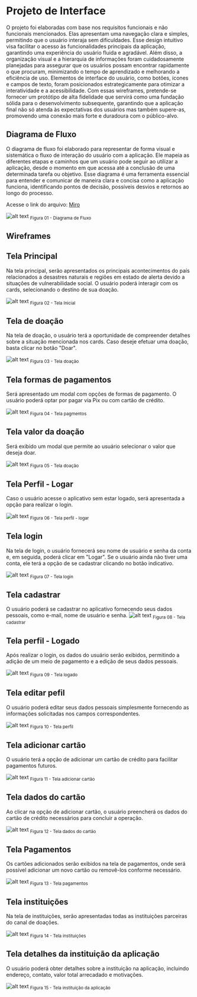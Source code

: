 
# Projeto de Interface

O projeto foi elaboradas com base nos requisitos funcionais e não funcionais mencionados. Elas apresentam uma navegação clara e simples, permitindo que o usuário interaja sem dificuldades. Esse design intuitivo visa facilitar o acesso às funcionalidades principais da aplicação, garantindo uma experiência do usuário fluida e agradável. Além disso, a organização visual e a hierarquia de informações foram cuidadosamente planejadas para assegurar que os usuários possam encontrar rapidamente o que procuram, minimizando o tempo de aprendizado e melhorando a eficiência de uso. Elementos de interface do usuário, como botões, ícones e campos de texto, foram posicionados estrategicamente para otimizar a interatividade e a acessibilidade. Com essas wireframes, pretende-se fornecer um protótipo de alta fidelidade que servirá como uma fundação sólida para o desenvolvimento subsequente, garantindo que a aplicação final não só atenda às expectativas dos usuários mas também supere-as, promovendo uma conexão mais forte e duradoura com o público-alvo.

## Diagrama de Fluxo

O diagrama de fluxo foi elaborado para representar de forma visual e sistemática o fluxo de interação do usuário com a aplicação. Ele mapeia as diferentes etapas e caminhos que um usuário pode seguir ao utilizar a aplicação, desde o momento em que acessa até a conclusão de uma determinada tarefa ou objetivo. Esse diagrama é uma ferramenta essencial para entender e comunicar de maneira clara e concisa como a aplicação funciona, identificando pontos de decisão, possíveis desvios e retornos ao longo do processo.

Acesse o link do arquivo: [Miro](https://miro.com/app/board/uXjVNg5AUIo=/?share_link_id=200163446410)

![alt text](img/Diagrama_fluxo.jpg) <sub> Figura 01 - Diagrama de Fluxo <sub>


## Wireframes

## Tela Principal
Na tela principal, serão apresentados os principais acontecimentos do país relacionados a desastres naturais e regiões em estado de alerta devido a situações de vulnerabilidade social. O usuário poderá interagir com os cards, selecionando o destino de sua doação.

![alt text](img/13_Tela_Principal.png) <sub> Figura 02 - Tela Inicial <sub>

## Tela de doação
Na tela de doação, o usuário terá a oportunidade de compreender detalhes sobre a situação mencionada nos cards. Caso deseje efetuar uma doação, basta clicar no botão "Doar".

![alt text](img/5_Tela_doacao_1.png) <sub> Figura 03 - Tela doação <sub>

## Tela formas de pagamentos

Será apresentado um modal com opções de formas de pagamento. O usuário poderá optar por pagar via Pix ou com cartão de crédito.

![alt text](img/3_Pagar_pix_cartao.png) <sub> Figura 04 - Tela pagmentos  <sub>

## Tela valor da doação
Será exibido um modal que permite ao usuário selecionar o valor que deseja doar.

![alt text](img/14_Tela_valor_doacao.png) <sub> Figura 05 - Tela doação <sub>

## Tela Perfil - Logar
Caso o usuário acesse o aplicativo sem estar logado, será apresentada a opção para realizar o login.

![alt text](img/9_Tela_logar.png) <sub> Figura 06 - Tela perfil - logar <sub>

## Tela login
Na tela de login, o usuário fornecerá seu nome de usuário e senha da conta e, em seguida, poderá clicar em "Logar". Se o usuário ainda não tiver uma conta, ele terá a opção de se cadastrar clicando no botão indicativo.

![alt text](img/10_Tela_Login.png) <sub> Figura 07 - Tela login <sub>

## Tela cadastrar
O usuário poderá se cadastrar no aplicativo fornecendo seus dados pessoais, como e-mail, nome de usuário e senha.
![alt text](img/4_Tela_Cadastro.png) <sub> Figura 08 - Tela cadastrar <sub>

## Tela perfil - Logado
Após realizar o login, os dados do usuário serão exibidos, permitindo a adição de um meio de pagamento e a edição de seus dados pessoais.

![alt text](img/12_Tela_Perfil.png) <sub> Figura 09 - Tela logado <sub>

## Tela editar pefil
O usuário poderá editar seus dados pessoais simplesmente fornecendo as informações solicitadas nos campos correspondentes.

![alt text](img/6_Tela_Edit_usuario.png) <sub> Figura 10 - Tela perfil <sub>

## Tela adicionar cartão
O usuário terá a opção de adicionar um cartão de crédito para facilitar pagamentos futuros.

![alt text](img/1_Add_Cartao.png) <sub> Figura 11 - Tela adicionar cartão <sub>

## Tela dados do cartão
Ao clicar na opção de adicionar cartão, o usuário preencherá os dados do cartão de crédito necessários para concluir a operação.

![alt text](img/2_Dados_cartao.png) <sub> Figura 12 - Tela dados do cartão <sub>

## Tela Pagamentos
Os cartões adicionados serão exibidos na tela de pagamentos, onde será possível adicionar um novo cartão ou removê-los conforme necessário.

![alt text](img/11_Tela_Pagamentos.png) <sub> Figura 13 - Tela pagamentos <sub>

## Tela instituições
Na tela de instituições, serão apresentadas todas as instituições parceiras do canal de doações.

![alt text](img/7_Tela_Instituicao1.png) <sub> Figura 14 - Tela instituições <sub>

## Tela detalhes da instituição da aplicação
O usuário poderá obter detalhes sobre a instituição na aplicação, incluindo endereço, contato, valor total arrecadado e motivações.

![alt text](img/8_Tela_instituicao2.png) <sub> Figura 15 - Tela instituição da aplicação <sub>


<!-- São protótipos usados em design de interface para sugerir a estrutura de um site web e seu relacionamentos entre suas páginas. Um wireframe web é uma ilustração semelhante do layout de elementos fundamentais na interface. -->
 
<!-- > **Links Úteis**:
> - [Protótipos vs Wireframes](https://www.nngroup.com/videos/prototypes-vs-wireframes-ux-projects/)
> - [Ferramentas de Wireframes](https://rockcontent.com/blog/wireframes/)
> - [MarvelApp](https://marvelapp.com/developers/documentation/tutorials/)
> - [Figma](https://www.figma.com/)
> - [Adobe XD](https://www.adobe.com/br/products/xd.html#scroll)
> - [Axure](https://www.axure.com/edu) (Licença Educacional)
> - [InvisionApp](https://www.invisionapp.com/) (Licença Educacional) -->

